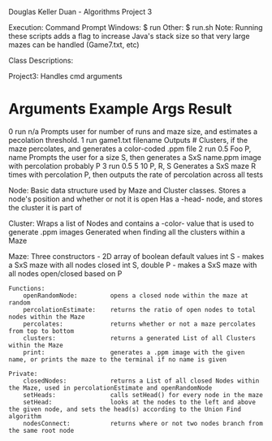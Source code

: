Douglas Keller
Duan - Algorithms
Project 3

Execution: Command Prompt
  Windows:
    $ run <args>
  Other:
    $ run.sh <args>
	Note: Running these scripts adds a flag to increase Java's stack size so that very large mazes can be handled (Game7.txt, etc)
	
Class Descriptions:

Project3:
  Handles cmd arguments
  
  # Arguments	Example 		Args			Result
	
  0				run				n/a				Prompts user for number of runs and maze size, and estimates a pecolation threshold.
  1				run game1.txt	filename	   	Outputs # Clusters, if the maze percolates, and generates a color-coded .ppm file
  2				run 0.5 Foo		P, name			Prompts the user for a size S, then generates a SxS name.ppm image with percolation probably P
  3				run 0.5 5 10	P, R, S			Generates a SxS maze R times with percolation P, then outputs the rate of percolation across all tests	
  
Node:
	Basic data structure used by Maze and Cluster classes.
	Stores a node's position and whether or not it is open
	Has a -head- node, and stores the cluster it is part of
	
Cluster:
	Wraps a list of Nodes and contains a -color- value that is used to generate .ppm images
	Generated when finding all the clusters within a Maze
	
Maze:
	Three constructors -
		2D array of boolean default values
		int S - makes a SxS maze with all nodes closed
		int S, double P - makes a SxS maze with all nodes open/closed based on P
			
	Functions:
		openRandomNode:			opens a closed node within the maze at random
		percolationEstimate:	returns the ratio of open nodes to total nodes within the Maze
		percolates:				returns whether or not a maze percolates from top to bottom
		clusters:				returns a generated List of all Clusters within the Maze
		print:					generates a .ppm image with the given name, or prints the maze to the terminal if no name is given
		
	Private:
		closedNodes:			returns a List of all closed Nodes within the Maze, used in percolationEstimate and openRandomNode
		setHeads:				calls setHead() for every node in the maze
		setHead:				looks at the nodes to the left and above the given node, and sets the head(s) according to the Union Find algorithm
		nodesConnect:			returns where or not two nodes branch from the same root node
		

